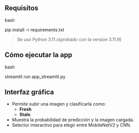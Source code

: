 ## Requisitos

bash

pip install -r requirements.txt


> Se uso Python 3.11.x(probado con la version 3.11.9)

## Cómo ejecutar la app

bash

streamlit run app_streamlit.py

## Interfaz gráfica

- Permite subir una imagen y clasificarla como:
  -  **Fresh**
  -  **Stale**
- Muestra la probabilidad de predicción y la imagen cargada.
- Selector interactivo para elegir entre MobileNetV2 y CNN.
